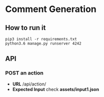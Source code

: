 # Comment Generation

## How to run it
``` 
pip3 install -r requirements.txt 
python3.6 manage.py runserver 4242
```

## API
### POST an  action
- **URL**  /api/action/
- **Expected Input** check  **assets/input1.json** 
